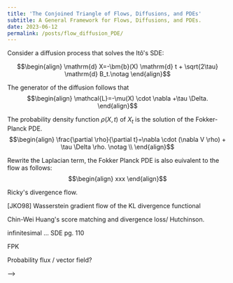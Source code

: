 ```yaml
---
title: 'The Conjoined Triangle of Flows, Diffusions, and PDEs'
subtitle: A General Framework for Flows, Diffusions, and PDEs.
date: 2023-06-12
permalink: /posts/flow_diffusion_PDE/
---
```



Consider a diffusion process that solves the Itô's SDE:

$$\begin{align}
\mathrm{d} X=-\bm{b}(X) \mathrm{d} t + \sqrt{2\tau} \mathrm{d} B_t.\notag
\end{align}$$


The generator of the diffusion follows that
$$\begin{align}
\mathcal{L}=-\mu(X) \cdot \nabla +\tau \Delta.
\end{align}$$

The probability density function $\rho(X,t)$ of $X_t$ is the solution of the Fokker-Planck PDE.
$$\begin{align}
\frac{\partial \rho}{\partial t}=\nabla \cdot (\nabla V \rho) + \tau \Delta \rho. \notag \\
\end{align}$$


Rewrite the Laplacian term, the Fokker Planck PDE is also euivalent to the flow as follows:
$$\begin{align}
xxx
\end{align}$$


Ricky's divergence flow.


[JKO98] Wasserstein gradient flow of the KL divergence functional


Chin-Wei Huang's score matching and divergence loss/ Hutchinson.


 infinitesimal ... 
SDE pg. 110



FPK

Probability flux / vector field? 





<!-- 


  {% cite stochastic_process_applications %}

  <!-- {% cite Variational_score_matching %}

  {% cite Albergo_unified_framework %}

  {% cite score_sde %} --> -->